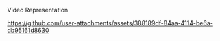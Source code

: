 Video Representation


https://github.com/user-attachments/assets/388189df-84aa-4114-be6a-db95161d8630

